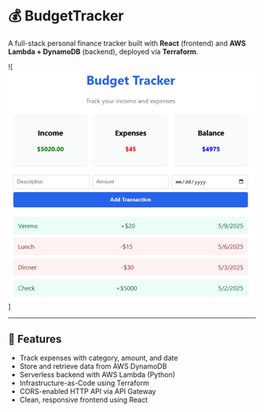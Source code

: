 # 💰 BudgetTracker

A full-stack personal finance tracker built with **React** (frontend) and **AWS Lambda + DynamoDB** (backend), deployed via **Terraform**.

![![alt text](BT_example.png)]

---

## 🚀 Features

- Track expenses with category, amount, and date
- Store and retrieve data from AWS DynamoDB
- Serverless backend with AWS Lambda (Python)
- Infrastructure-as-Code using Terraform
- CORS-enabled HTTP API via API Gateway
- Clean, responsive frontend using React